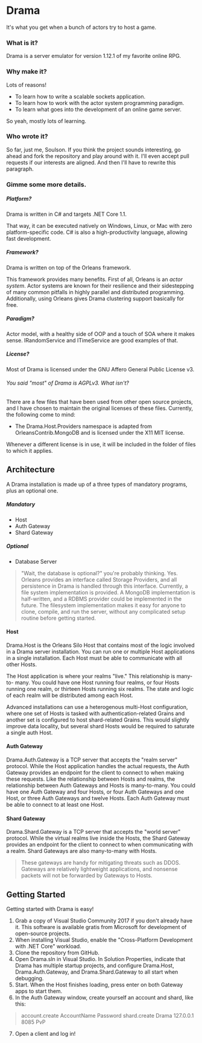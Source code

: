 # Drama
It's what you get when a bunch of actors try to host a game.

### What is it?
Drama is a server emulator for version 1.12.1 of my favorite online RPG.

### Why make it?
Lots of reasons!
- To learn how to write a scalable sockets application.
- To learn how to work with the actor system programming paradigm.
- To learn what goes into the development of an online game server.

So yeah, mostly lots of learning.

### Who wrote it?
So far, just me, Soulson. If you think the project sounds interesting, go ahead
and fork the repository and play around with it. I'll even accept pull requests
if our interests are aligned. And then I'll have to rewrite this paragraph.

### Gimme some more details.
##### Platform?
Drama is written in C# and targets .NET Core 1.1.

That way, it can be executed natively on Windows, Linux, or Mac with zero
platform-specific code. C# is also a high-productivity language, allowing fast
development.

##### Framework?
Drama is written on top of the Orleans framework.

This framework provides many benefits. First of all, Orleans is an *actor
system*. Actor systems are known for their resilience and their sidestepping
of many common pitfalls in highly parallel and distributed programming.
Additionally, using Orleans gives Drama clustering support basically for free.

##### Paradigm?
Actor model, with a healthy side of OOP and a touch of SOA where it makes
sense. IRandomService and ITimeService are good examples of that.

##### License?
Most of Drama is licensed under the GNU Affero General Public License v3.

###### You said "most" of Drama is AGPLv3. What isn't?
There are a few files that have been used from other open source projects, and
I have chosen to maintain the original licenses of these files. Currently, the
following come to mind:
- The Drama.Host.Providers namespace is adapted from OrleansContrib.MongoDB
and is licensed under the X11 MIT license.

Whenever a different license is in use, it will be included in the folder of
files to which it applies.

## Architecture
A Drama installation is made up of a three types of mandatory programs, plus
an optional one.

##### Mandatory
- Host
- Auth Gateway
- Shard Gateway

##### Optional
- Database Server

> "Wait, the database is optional?" you're probably thinking. Yes. Orleans
> provides an interface called Storage Providers, and all persistence in Drama
> is handled through this interface. Currently, a file system implementation is
> provided. A MongoDB implementation is half-written, and a RDBMS provider
> could be implemented in the future. The filesystem implementation makes it
> easy for anyone to clone, compile, and run the server, without any
> complicated setup routine before getting started.

#### Host
Drama.Host is the Orleans Silo Host that contains most of the logic involved in
a Drama server installation. You can run one or multiple Host applications in a
single installation. Each Host must be able to communicate with all other
Hosts.

The Host application is where your realms "live." This relationship is many-to-
many. You could have one Host running four realms, or four Hosts running one
realm, or thirteen Hosts running six realms. The state and logic of each realm
will be distributed among each Host.

Advanced installations can use a heterogenous multi-Host configuration, where
one set of Hosts is tasked with authentication-related Grains and another set
is configured to host shard-related Grains. This would slightly improve data
locality, but several shard Hosts would be required to saturate a single auth
Host.

#### Auth Gateway
Drama.Auth.Gateway is a TCP server that accepts the "realm server" protocol.
While the Host application handles the actual requests, the Auth Gateway
provides an endpoint for the client to connect to when making these requests.
Like the relationship between Hosts and realms, the relationship between Auth
Gateways and Hosts is many-to-many. You could have one Auth Gateway and four
Hosts, or four Auth Gateways and one Host, or three Auth Gateways and twelve
Hosts. Each Auth Gateway must be able to connect to at least one Host.

#### Shard Gateway
Drama.Shard.Gateway is a TCP server that accepts the "world server" protocol.
While the virtual realms live inside the Hosts, the Shard Gateway provides an
endpoint for the client to connect to when communicating with a realm. Shard
Gateways are also many-to-many with Hosts.

> These gateways are handy for mitigating threats such as DDOS. Gateways are
> relatively lightweight applications, and nonsense packets will not be
> forwarded by Gateways to Hosts.

## Getting Started
Getting started with Drama is easy!

1. Grab a copy of Visual Studio Community 2017 if you don't already have it.
This software is available gratis from Microsoft for development of open-source
projects.
2. When installing Visual Studio, enable the "Cross-Platform Development with
.NET Core" workload.
3. Clone the repository from GitHub.
4. Open Drama.sln in Visual Studio. In Solution Properties, indicate that Drama
has multiple startup projects, and configure Drama.Host, Drama.Auth.Gateway,
and Drama.Shard.Gateway to all start when debugging.
5. Start. When the Host finishes loading, press enter on both Gateway apps to
start them.
6. In the Auth Gateway window, create yourself an account and shard, like this:
> account.create AccountName Password
> shard.create Drama 127.0.0.1 8085 PvP
7. Open a client and log in!
